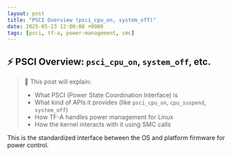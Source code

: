 ```yaml
---
layout: post
title: "PSCI Overview (psci_cpu_on, system_off)"
date: 2025-05-23 12:00:00 +0900
tags: [psci, tf-a, power-management, smc]
---
```


## ⚡ PSCI Overview: `psci_cpu_on`, `system_off`, etc.

> 📝 This post will explain:
>
> - What PSCI (Power State Coordination Interface) is  
> - What kind of APIs it provides (like `psci_cpu_on`, `cpu_suspend`, `system_off`)  
> - How TF-A handles power management for Linux  
> - How the kernel interacts with it using SMC calls

This is the standardized interface between the OS and platform firmware for power control.

